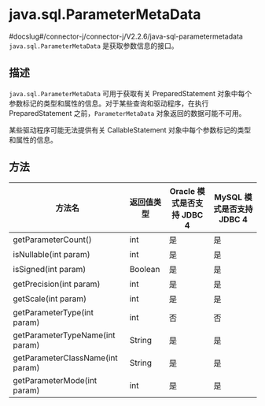 java.sql.ParameterMetaData 
===============================================
#docslug#/connector-j/connector-j/V2.2.6/java-sql-parametermetadata
`java.sql.ParameterMetaData` 是获取参数信息的接口。

描述 
-----------------------

`java.sql.ParameterMetaData` 可用于获取有关 PreparedStatement 对象中每个参数标记的类型和属性的信息。对于某些查询和驱动程序，在执行 PreparedStatement 之前，`ParameterMetaData` 对象返回的数据可能不可用。

某些驱动程序可能无法提供有关 CallableStatement 对象中每个参数标记的类型和属性的信息。

方法 
-----------------------



|               方法名                |  返回值类型  | Oracle 模式是否支持 JDBC 4 | MySQL 模式是否支持 JDBC 4 |
|----------------------------------|---------|----------------------|---------------------|
| getParameterCount()              | int     | 是                    | 是                   |
| isNullable(int param)            | int     | 是                    | 是                   |
| isSigned(int param)              | Boolean | 是                    | 是                   |
| getPrecision(int param)          | int     | 是                    | 是                   |
| getScale(int param)              | int     | 是                    | 是                   |
| getParameterType(int param)      | int     | 否                    | 否                   |
| getParameterTypeName(int param)  | String  | 是                    | 是                   |
| getParameterClassName(int param) | String  | 是                    | 是                   |
| getParameterMode(int param)      | int     | 是                    | 是                   |



